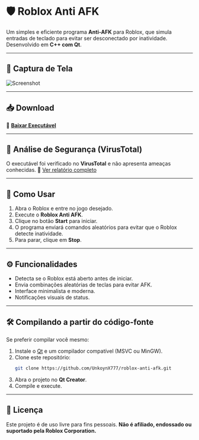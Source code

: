 # 🛡️ Roblox Anti AFK

Um simples e eficiente programa **Anti-AFK** para Roblox, que simula entradas de teclado para evitar ser desconectado por inatividade.
Desenvolvido em **C++ com Qt**.

---

## 📸 Captura de Tela
![Screenshot](https://ibb.co/Z6cCtQHr)

---

## 📥 Download
🔽 **[Baixar Executável](https://www.mediafire.com/file/qy1v6y46i7ilmh2/roblox-anti-afk.zip/file)**

---

## 🧪 Análise de Segurança (VirusTotal)
O executável foi verificado no **VirusTotal** e não apresenta ameaças conhecidas.
🔗 [Ver relatório completo](https://www.virustotal.com/gui/file/523bfc950b67e17d25166a1ad5b324e24c313449ef91b711d91b11663819fafb?nocache=1)

---

## 🚀 Como Usar
1. Abra o Roblox e entre no jogo desejado.
2. Execute o **Roblox Anti AFK**.
3. Clique no botão **Start** para iniciar.
4. O programa enviará comandos aleatórios para evitar que o Roblox detecte inatividade.
5. Para parar, clique em **Stop**.

---

## ⚙️ Funcionalidades
- Detecta se o Roblox está aberto antes de iniciar.
- Envia combinações aleatórias de teclas para evitar AFK.
- Interface minimalista e moderna.
- Notificações visuais de status.

---

## 🛠️ Compilando a partir do código-fonte
Se preferir compilar você mesmo:
1. Instale o [Qt](https://www.qt.io/download) e um compilador compatível (MSVC ou MinGW).
2. Clone este repositório:
   ```bash
   git clone https://github.com/UnkoynX777/roblox-anti-afk.git
   ```
3. Abra o projeto no **Qt Creator**.
4. Compile e execute.

---

## 📄 Licença
Este projeto é de uso livre para fins pessoais.
**Não é afiliado, endossado ou suportado pela Roblox Corporation.**
